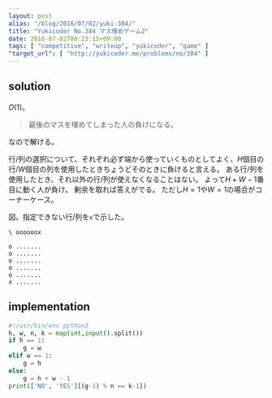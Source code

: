 ```yaml
---
layout: post
alias: "/blog/2016/07/02/yuki-384/"
title: "Yukicoder No.384 マス埋めゲーム2"
date: 2016-07-02T00:23:15+09:00
tags: [ "competitive", "writeup", "yukicoder", "game" ]
"target_url": [ "http://yukicoder.me/problems/no/384" ]
---
```


## solution

$O(1)$。

>   最後のマスを埋めてしまった人の負けになる。

なので解ける。

行/列の選択について、それぞれ必ず端から使っていくものとしてよく、$H$個目の行/$W$個目の列を使用したときちょうどそのときに負けると言える。
ある行/列を使用したとき、それ以外の行/列が使えなくなることはない。
よって$H + W - 1$番目に動く人が負け。
剰余を取れば答えがでる。
ただし$H = 1$や$W = 1$の場合がコーナーケース。

図。指定できない行/列を`x`で示した。

``` plain
\ oooooox

o .......
o .......
o .......
o .......
o .......
x .......
```

## implementation

``` python
#!/usr/bin/env python3
h, w, n, k = map(int,input().split())
if h == 1:
    g = w
elif w == 1:
    g = h
else:
    g = h + w - 1
print(['NO', 'YES'][(g-1) % n == k-1])
```
